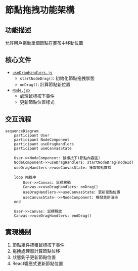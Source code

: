 # 節點拖拽功能架構

## 功能描述
允許用戶拖動單個節點在畫布中移動位置

## 核心文件
- [`useDragHandlers.js`](src/Canvas/hooks/useDragHandlers.js)
  - `startNodeDrag()`: 初始化節點拖拽狀態
  - `onDrag()`: 計算節點新位置
- [`Node.jsx`](src/Canvas/components/Node.jsx)
  - 處理鼠標按下事件
  - 更新節點位置樣式

## 交互流程
```mermaid
sequenceDiagram
    participant User
    participant NodeComponent
    participant useDragHandlers
    participant useCanvasState
    
    User->>NodeComponent: 鼠標按下(節點內容區)
    NodeComponent->>useDragHandlers: startNodeDrag(nodeId)
    useDragHandlers->>useCanvasState: 獲取節點數據
    
    loop 拖拽中
        User->>Canvas: 鼠標移動
        Canvas->>useDragHandlers: onDrag()
        useDragHandlers->>useCanvasState: 更新節點位置
        useCanvasState-->>NodeComponent: 觸發重新渲染
    end
    
    User->>Canvas: 鼠標釋放
    Canvas->>useDragHandlers: endDrag()
```

## 實現機制
1. 節點組件捕獲鼠標按下事件
2. 拖拽處理器計算節點位移
3. 狀態鉤子更新節點位置
4. React響應式更新節點位置